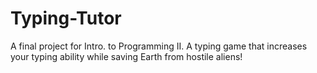 Typing-Tutor
============

A final project for Intro. to Programming II. A typing game that increases your typing ability while saving Earth from hostile aliens!